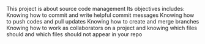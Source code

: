 This project is about source code management
Its objectives includes:
Knowing how to commit and write helpful commit messages
Knowing how to push codes and pull updates
Knowing how to create and merge branches
Knowing how to work as collaborators on a project
and knowing which files should and which files should not appear in your repo
